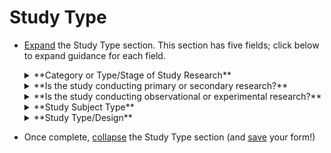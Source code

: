 # Study Type

* [Expand](expand-or-collapse-cedar-form-section.md) the Study Type section. This section has five fields; click below to expand guidance for each field.
    
    <details><summary>**Category or Type/Stage of Study Research**</summary><blockquote>
    
    <details><summary>**How to answer**</summary><blockquote>
    This field allows multiple answer selections. Select all that apply. Possible answers include:

    * Pre-Research/Protocol Development
    * Basic Research
    * Pre-Clinical Research
    * Clinical Research
    * Implementation Research
    * Post-market Research
    * Business Development
    * Epidemiologic Research.
    
    If these do not apply, skip the question, or contact heal-support@datacommons.io for questions or support. 

    </blockquote></details>
    <details><summary>**How this field will be used**</summary><blockquote>
        These values will likely be filterable under “Advanced Search” on the HEAL Platform Discovery page, and will allow users to quickly find broad, relevant studies, study data, or study-generated knowledge. **For example:**

    * Clinical Research: A pain patient may seek novel treatments currently at the clinical trial stage. 
    * Post-market Research: An OUD patient on an MOUD, who is experiencing unexpected side-effects, may look for study information on efficacy and side effects of their drug “in the real world.” 
    * Implementation Research: A clinician or health system may search for best practices to implement a promising new treatment or clinical process for their pain patients. 
    </blockquote></details>    
    </blockquote></details>
    
    
    <details><summary>**Is the study conducting primary or secondary research?**</summary><blockquote>

    <details><summary>**How to answer**</summary><blockquote> 
        This field allows a single answer selection of “Primary Research” or “Secondary Research.”

    * Primary Research: Your study will collect primary data (i.e. measurements to generate data to address the study research question) OR conduct an active experiment.
    * SecondaryResearch: Your study will NOT collect primary data AND your study will NOT conduct an active experiment.

    If these do not apply, skip the question, or contact heal-support@datacommons.io for questions or support. 
    
    </blockquote></details>
    <details><summary>**How this field will be used**</summary><blockquote> 
        These values will likely be filterable under “Advanced Search” on the HEAL Platform Discovery page, and will allow Platform users to quickly find broad, relevant studies, study data, or study-generated knowledge. **For example:**

    * Primary Research: A researcher requiring primary research data or results to leverage for a secondary research study, such as a meta-analysis or natural experiment
    * Secondary Research: A journalist seeking secondary research examples, enabled by the HEAL Initiative/HEAL Platform, for a story on data re-use and collaborative science making a difference for individuals and communities impacted by OUD and pain conditions.
    </blockquote></details>
    </blockquote></details>

    <details><summary>**Is the study conducting observational or experimental research?**</summary><blockquote>

    <details><summary>**How to answer**</summary><blockquote>
        This field allows a single answer: “Observational Research” or “Experimental Research.” 

    * Observational Research: If your study will NOT conduct an active experiment (e.g. actively or passively collecting measurements without any intervention, or in the context of a naturally occurring intervention - a “natural experiment”), select “Observational Research." 
    * Experimental Research: If your study will conduct an active experiment, select “Experimental Research."

    If these do not apply, skip the question, or contact heal-support@datacommons.io for questions or support. 
    </blockquote></details>
    <details><summary>**How this field will be used**</summary><blockquote>
        These values will likely be filterable under “Advanced Search” on the HEAL Platform Discovery page, and will allow users to quickly locate broad, relevant studies, study data, or study-generated knowledge.
    </blockquote></details>
    </blockquote></details>

    <details><summary>**Study Subject Type**</summary><blockquote>

    <details><summary>**How to answer**</summary><blockquote> 
        This field allows multiple answer selections from a response set, including: 
    * Human
    * Animal
    * Human cell/tissue/tissue model
    * Animal cell/tissue/tissue model
    * Molecule

        Select all that apply. For example:

        * Human studies treat or observe individuals or communities of human subjects (e.g. a clinical trial, cross sectional survey, prospective cohort study, clinical process implementation trial, community-based cluster randomized control trial, etc.).
        * Animal studies treat or observe animals or animal models (e.g. mice, zebrafish, drosophila).
        * Human cell/tissue/tissue model OR Animal cell/tissue/tissue model studies treat or observe human or animal cells (primary or cultured).
        * Molecule studies treat or observe molecules (e.g. enzymology, chemical/protein binding or engineering, protein crystallization, etc.). 
        * For computational studies, consider your subject of interest (e.g. modeling humans, human interaction, molecules, or molecular interactions). 

        If these do not apply, skip the question, or contact heal-support@datacommons.io for questions or support. 
    </blockquote></details>
    <details><summary>**How this field will be used**</summary><blockquote> 
        These values will likely be filterable under “Advanced Search'' on the HEAL Platform Discovery page, and will allow users to quickly find broad, relevant studies, study data, or study-generated knowledge. For **example:**

    * Animal: A researcher studying mice to investigate mechanisms of a novel OUD relapse drug treatments, seeks analogous studies in other model organisms.
    * Animal and Human cell/tissue/tissue model: A researcher developing a first stage I clinical trial for a novel chronic pain treatment drug, wants to collate all drug research and data (animal studies and in vitro studies in human cells) to decide on a dosing schedule and assays to test efficacy and safety.
    * Molecule: A researcher who has unearthed a potential new druggable molecular target to treat acute opioid overdose, wants to know if anyone else has studied the enzymology, crystal structure, etc. of this target.   
    </blockquote></details>
    </blockquote></details>
    
    <details><summary>**Study Type/Design**</summary><blockquote>
    
    <details><summary>**How to answer**</summary><blockquote> 
        This field allows multiple selections. Select all that apply. If these do not apply, skip the question, or contact heal-support@datacommons.io for questions or support. 
    </blockquote></details>
    <details><summary>**How this field will be used**</summary><blockquote> 
        These values will likely be filterable under “Advanced Search” on the HEAL Platform Discovery page, and will allow users to quickly find broad, relevant studies, study data, or study-generated knowledge. For example: Add example here.
    </blockquote></details>
    </blockquote></details>
    
* Once complete, [collapse](expand-or-collapse-cedar-form-section.md) the Study Type section (and [save](save-cedar-form.md) your form!)
    

        